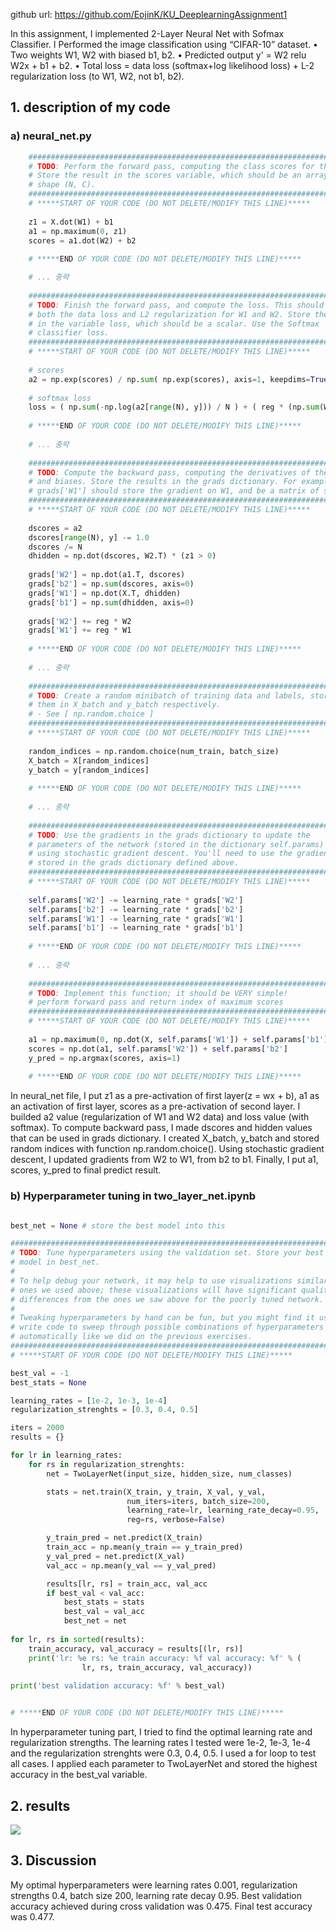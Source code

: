 
github url: https://github.com/EojinK/KU_DeeplearningAssignment1

In this assignment, I implemented 2-Layer Neural Net with Sofmax Classifier. I Performed the image classification using “CIFAR-10” dataset.
• Two weights W1, W2 with biased b1, b2.
• Predicted output y' = W2 relu W2x + b1 + b2.
• Total loss = data loss (softmax+log likelihood loss) + L-2 regularization loss (to W1, W2, not b1, b2).


## 1. description of my code
### a) neural_net.py
```python
    #############################################################################
    # TODO: Perform the forward pass, computing the class scores for the input. #
    # Store the result in the scores variable, which should be an array of      #
    # shape (N, C).                                                             #
    #############################################################################
	# *****START OF YOUR CODE (DO NOT DELETE/MODIFY THIS LINE)*****
	
    z1 = X.dot(W1) + b1
    a1 = np.maximum(0, z1)
    scores = a1.dot(W2) + b2
	
	# *****END OF YOUR CODE (DO NOT DELETE/MODIFY THIS LINE)*****

	# ... 중략 
    
    #############################################################################
    # TODO: Finish the forward pass, and compute the loss. This should include  #
    # both the data loss and L2 regularization for W1 and W2. Store the result  #
    # in the variable loss, which should be a scalar. Use the Softmax           #
    # classifier loss.                                                          #
    #############################################################################
	# *****START OF YOUR CODE (DO NOT DELETE/MODIFY THIS LINE)*****
	
    # scores
    a2 = np.exp(scores) / np.sum( np.exp(scores), axis=1, keepdims=True )
    
    # softmax loss    
    loss = ( np.sum(-np.log(a2[range(N), y])) / N ) + ( reg * (np.sum(W1 ** 2) + np.sum(W2 ** 2)) )
	
	# *****END OF YOUR CODE (DO NOT DELETE/MODIFY THIS LINE)*****
    
    # ... 중략 
    
    #############################################################################
    # TODO: Compute the backward pass, computing the derivatives of the weights #
    # and biases. Store the results in the grads dictionary. For example,       #
    # grads['W1'] should store the gradient on W1, and be a matrix of same size #
    #############################################################################
	# *****START OF YOUR CODE (DO NOT DELETE/MODIFY THIS LINE)*****
	
    dscores = a2
    dscores[range(N), y] -= 1.0
    dscores /= N
    dhidden = np.dot(dscores, W2.T) * (z1 > 0)
    
    grads['W2'] = np.dot(a1.T, dscores)
    grads['b2'] = np.sum(dscores, axis=0)
    grads['W1'] = np.dot(X.T, dhidden)
    grads['b1'] = np.sum(dhidden, axis=0)
    
    grads['W2'] += reg * W2
    grads['W1'] += reg * W1
	
	# *****END OF YOUR CODE (DO NOT DELETE/MODIFY THIS LINE)*****
    
    # ... 중략 
    
    #########################################################################
    # TODO: Create a random minibatch of training data and labels, storing  #
    # them in X_batch and y_batch respectively.                             #
	# - See [ np.random.choice ]											#
    #########################################################################
	# *****START OF YOUR CODE (DO NOT DELETE/MODIFY THIS LINE)*****
	  
    random_indices = np.random.choice(num_train, batch_size)
    X_batch = X[random_indices]
    y_batch = y[random_indices]
	  
	# *****END OF YOUR CODE (DO NOT DELETE/MODIFY THIS LINE)*****
    
    # ... 중략 
    
    #########################################################################
    # TODO: Use the gradients in the grads dictionary to update the         #
    # parameters of the network (stored in the dictionary self.params)      #
    # using stochastic gradient descent. You'll need to use the gradients   #
    # stored in the grads dictionary defined above.                         #
    #########################################################################
	# *****START OF YOUR CODE (DO NOT DELETE/MODIFY THIS LINE)*****
	  
    self.params['W2'] -= learning_rate * grads['W2']
    self.params['b2'] -= learning_rate * grads['b2']
    self.params['W1'] -= learning_rate * grads['W1']
    self.params['b1'] -= learning_rate * grads['b1']
	  
	# *****END OF YOUR CODE (DO NOT DELETE/MODIFY THIS LINE)*****
    
    # ... 중략 
    
    ###########################################################################
    # TODO: Implement this function; it should be VERY simple!                #
	# perform forward pass and return index of maximum scores				  #
    ###########################################################################
	# *****START OF YOUR CODE (DO NOT DELETE/MODIFY THIS LINE)*****
	
    a1 = np.maximum(0, np.dot(X, self.params['W1']) + self.params['b1'] ) 
    scores = np.dot(a1, self.params['W2']) + self.params['b2']
    y_pred = np.argmax(scores, axis=1)
	
	# *****END OF YOUR CODE (DO NOT DELETE/MODIFY THIS LINE)*****
```
In neural_net file, I put z1 as a pre-activation of first layer(z = wx + b), a1 as an activation of first layer, scores as a pre-activation of second layer. I builded a2 value (regularization of W1 and W2 data) and loss value (with softmax). To compute backward pass, I made dscores and hidden values that can be used in grads dictionary. I created X_batch, y_batch and stored random indices with function np.random.choice(). Using stochastic gradient descent, I updated gradients from W2 to W1, from b2 to b1. Finally, I put a1, scores, y_pred to final predict result.

### b) Hyperparameter tuning in two_layer_net.ipynb



```python

best_net = None # store the best model into this 

#################################################################################
# TODO: Tune hyperparameters using the validation set. Store your best trained  #
# model in best_net.                                                            #
#                                                                               #
# To help debug your network, it may help to use visualizations similar to the  #
# ones we used above; these visualizations will have significant qualitative    #
# differences from the ones we saw above for the poorly tuned network.          #
#                                                                               #
# Tweaking hyperparameters by hand can be fun, but you might find it useful to  #
# write code to sweep through possible combinations of hyperparameters          #
# automatically like we did on the previous exercises.                          #
#################################################################################
# *****START OF YOUR CODE (DO NOT DELETE/MODIFY THIS LINE)*****

best_val = -1
best_stats = None

learning_rates = [1e-2, 1e-3, 1e-4] 
regularization_strenghts = [0.3, 0.4, 0.5]

iters = 2000
results = {}

for lr in learning_rates:
    for rs in regularization_strenghts:
        net = TwoLayerNet(input_size, hidden_size, num_classes)

        stats = net.train(X_train, y_train, X_val, y_val, 
                          num_iters=iters, batch_size=200, 
                          learning_rate=lr, learning_rate_decay=0.95, 
                          reg=rs, verbose=False)

        y_train_pred = net.predict(X_train)
        train_acc = np.mean(y_train == y_train_pred)
        y_val_pred = net.predict(X_val)
        val_acc = np.mean(y_val == y_val_pred)

        results[lr, rs] = train_acc, val_acc
        if best_val < val_acc:
            best_stats = stats
            best_val = val_acc
            best_net = net
                    
for lr, rs in sorted(results):
    train_accuracy, val_accuracy = results[(lr, rs)]
    print('lr: %e rs: %e train accuracy: %f val accuracy: %f' % (
                lr, rs, train_accuracy, val_accuracy))
    
print('best validation accuracy: %f' % best_val)                


# *****END OF YOUR CODE (DO NOT DELETE/MODIFY THIS LINE)*****
```
In hyperparameter tuning part, I tried to find the optimal learning rate and regularization strengths. The learning rates I tested were 1e-2, 1e-3, 1e-4 and the regularization strenghts were 0.3, 0.4, 0.5. I used a for loop to test all cases. I applied each parameter to TwoLayerNet and stored the highest accuracy in the best_val variable.

## 2. results

![](https://velog.velcdn.com/images/eojin16/post/57013532-646b-4e89-b0bc-a705cbca5eda/image.png)

## 3. Discussion
My optimal hyperparameters were learning rates 0.001, regularization strengths 0.4, batch size 200, learning rate decay 0.95.
Best validation accuracy achieved during cross validation was 0.475.
Final test accuracy was 0.477.
